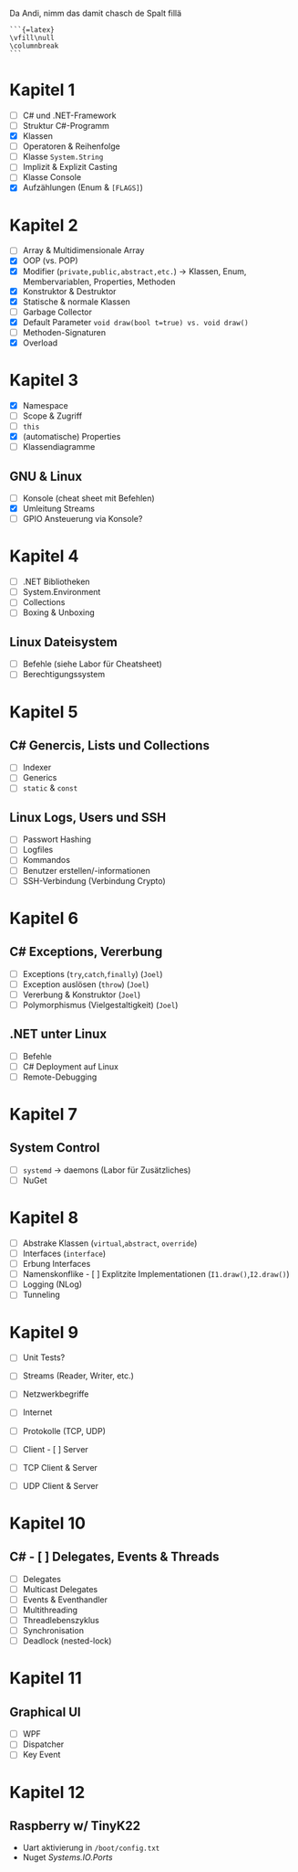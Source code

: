 Da Andi, nimm das damit chasch de Spalt fillä

````
```{=latex}
\vfill\null
\columnbreak
```
````

# Kapitel 1

- [ ] C# und .NET-Framework
- [ ] Struktur C#-Programm
- [x] Klassen
- [ ] Operatoren & Reihenfolge
- [ ] Klasse `System.String`
- [ ] Implizit & Explizit Casting
- [ ] Klasse Console
- [x] Aufzählungen (Enum & `[FLAGS]`)

# Kapitel 2

- [ ] Array & Multidimensionale Array 
- [x] OOP (vs. POP)
- [x] Modifier (`private,public,abstract,etc.`) -> Klassen, Enum, Membervariablen, Properties, Methoden
- [x] Konstruktor & Destruktor
- [x] Statische & normale Klassen
- [ ] Garbage Collector
- [x] Default Parameter `void draw(bool t=true) vs. void draw()`
- [ ] Methoden-Signaturen
- [x] Overload

# Kapitel 3

- [x] Namespace
- [ ] Scope & Zugriff
- [ ] `this`
- [x] (automatische) Properties
- [ ] Klassendiagramme

## GNU & Linux

- [ ] Konsole (cheat sheet mit Befehlen)
- [x] Umleitung Streams
- [ ] GPIO Ansteuerung via Konsole?

# Kapitel 4

- [ ] .NET Bibliotheken
- [ ] System.Environment
- [ ] Collections
- [ ] Boxing & Unboxing

## Linux Dateisystem

- [ ] Befehle (siehe Labor für Cheatsheet)
- [ ] Berechtigungssystem

# Kapitel 5

## C# Genercis, Lists und Collections

- [ ] Indexer
- [ ] Generics
- [ ] `static` & `const`

## Linux Logs, Users und SSH

- [ ] Passwort Hashing
- [ ] Logfiles
- [ ] Kommandos
- [ ] Benutzer erstellen/-informationen
- [ ] SSH-Verbindung (Verbindung Crypto)

# Kapitel 6

## C# Exceptions, Vererbung

- [ ] Exceptions (`try`,`catch`,`finally`)  (`Joel`)
- [ ] Exception auslösen (`throw`)          (`Joel`)
- [ ] Vererbung & Konstruktor               (`Joel`)
- [ ] Polymorphismus (Vielgestaltigkeit)    (`Joel`)

## .NET unter Linux

- [ ] Befehle
- [ ] C# Deployment auf Linux
- [ ] Remote-Debugging

# Kapitel 7

## System Control

- [ ] `systemd` -> daemons (Labor für Zusätzliches)
- [ ] NuGet

# Kapitel 8

- [ ] Abstrake Klassen (`virtual`,`abstract`, `override`)
- [ ] Interfaces (`interface`)
- [ ] Erbung Interfaces
- [ ] Namenskonflike - [ ] Explitzite Implementationen (`I1.draw()`,`I2.draw()`)
- [ ] Logging (NLog)
- [ ] Tunneling

# Kapitel 9

- [ ] Unit Tests?
- [ ] Streams (Reader, Writer, etc.)

- [ ] Netzwerkbegriffe
- [ ] Internet
- [ ] Protokolle (TCP, UDP)
- [ ] Client - [ ] Server

- [ ] TCP Client & Server
- [ ] UDP Client & Server

# Kapitel 10

## C# - [ ] Delegates, Events & Threads

- [ ] Delegates
- [ ] Multicast Delegates
- [ ] Events & Eventhandler
- [ ] Multithreading
- [ ] Threadlebenszyklus
- [ ] Synchronisation
- [ ] Deadlock (nested-lock)

# Kapitel 11

## Graphical UI

- [ ] WPF
- [ ] Dispatcher
- [ ] Key Event

# Kapitel 12

## Raspberry w/ TinyK22

- Uart aktivierung in `/boot/config.txt`
- Nuget *Systems.IO.Ports*
